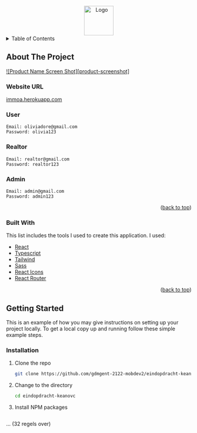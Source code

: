 <div id="top"></div>

<br />
<div align="center">
  <img src="./assets/logo.png" alt="Logo" width="80" height="80">
</div>



<details>
  <summary>Table of Contents</summary>
  <ol>
    <li>
      <a href="#about-the-project">About The Project</a>
      <ul>
        <li><a href="#website-url">Website URL</a></li>
        <li><a href="#user">User</a></li>
        <li><a href="#realtor">Realtor</a></li>
        <li><a href="#admin">Admin</a></li>
        <li><a href="#built-with">Built With</a></li>
      </ul>
    </li>
    <li>
      <a href="#getting-started">Getting Started</a>
      <ul>
        <li><a href="#installation">Installation</a></li>
      </ul>
    </li>
    <li><a href="#author">Author</a></li>
  </ol>
</details>



## About The Project

[![Product Name Screen Shot][product-screenshot]](https://immoa.herokuapp.com/)

### Website URL

[immoa.herokuapp.com](https://immoa.herokuapp.com/)

    
### User

    Email: oliviadore@gmail.com	
    Password: olivia123


### Realtor

    Email: realtor@gmail.com
    Password: realtor123


### Admin

    Email: admin@gmail.com
    Password: admin123


<p align="right">(<a href="#top">back to top</a>)</p>



### Built With

This list includes the tools I used to create this application. I used:

* [React](https://reactjs.org/)
* [Typescript](https://www.typescriptlang.org/)
* [Tailwind](https://tailwindcss.com/)
* [Sass](https://sass-lang.com/)
* [React Icons](https://react-icons.github.io/react-icons/)
* [React Router](https://reacttraining.com/react-router/)

<p align="right">(<a href="#top">back to top</a>)</p>



## Getting Started

This is an example of how you may give instructions on setting up your project locally.
To get a local copy up and running follow these simple example steps.

### Installation

1. Clone the repo
   ```sh
   git clone https://github.com/gdmgent-2122-mobdev2/eindopdracht-keanovc.git
   ```
2. Change to the directory
    ```sh
    cd eindopdracht-keanovc
    ```

3. Install NPM packages
   ```sh
... (32 regels over)